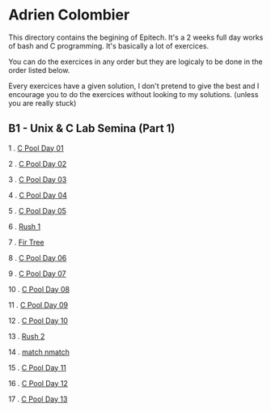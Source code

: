 #   Adrien Colombier

This directory contains the begining of Epitech. It's a 2 weeks full day works of bash
and C programming. It's basically a lot of exercices.

You can do the exercices in any order but they are logicaly to be done in the order listed below.

Every exercices have a given solution, I don't pretend to give the best and I encourage you to do the exercices without looking to my solutions. (unless you are really stuck)

## B1 - Unix & C Lab Semina (Part 1)

1 . [C Pool Day 01](https://github.com/PixDay/Epitech/tree/master/B1%20-%20Unix%20%26%20C%20Lab%20Seminar%20(Part%20I)/C%20Pool%20Day%2001)

2 . [C Pool Day 02](https://github.com/PixDay/Epitech/tree/master/B1%20-%20Unix%20%26%20C%20Lab%20Seminar%20(Part%20I)/C%20Pool%20Day%2002)

3 . [C Pool Day 03](https://github.com/PixDay/Epitech/tree/master/B1%20-%20Unix%20%26%20C%20Lab%20Seminar%20(Part%20I)/C%20Pool%20Day%2003)

4 . [C Pool Day 04](https://github.com/PixDay/Epitech/tree/master/B1%20-%20Unix%20%26%20C%20Lab%20Seminar%20(Part%20I)/C%20Pool%20Day%2004)

5 . [C Pool Day 05](https://github.com/PixDay/Epitech/tree/master/B1%20-%20Unix%20%26%20C%20Lab%20Seminar%20(Part%20I)/C%20Pool%20Day%2005)

6 . [Rush 1](https://github.com/PixDay/Epitech/tree/master/B1%20-%20Unix%20%26%20C%20Lab%20Seminar%20(Part%20I)/Rush%201)

7 . [Fir Tree](https://github.com/PixDay/Epitech/tree/master/B1%20-%20Unix%20%26%20C%20Lab%20Seminar%20(Part%20I)/Fir%20Tree)

8 . [C Pool Day 06](https://github.com/PixDay/Epitech/tree/master/B1%20-%20Unix%20%26%20C%20Lab%20Seminar%20(Part%20I)/C%20Pool%20Day%2006)

9 . [C Pool Day 07](https://github.com/PixDay/Epitech/tree/master/B1%20-%20Unix%20%26%20C%20Lab%20Seminar%20(Part%20I)/C%20Pool%20Day%2007)

10 . [C Pool Day 08](https://github.com/PixDay/Epitech/tree/master/B1%20-%20Unix%20%26%20C%20Lab%20Seminar%20(Part%20I)/C%20Pool%20Day%2008)

11 . [C Pool Day 09](https://github.com/PixDay/Epitech/tree/master/B1%20-%20Unix%20%26%20C%20Lab%20Seminar%20(Part%20I)/C%20Pool%20Day%2009)

12 . [C Pool Day 10](https://github.com/PixDay/Epitech/tree/master/B1%20-%20Unix%20%26%20C%20Lab%20Seminar%20(Part%20I)/C%20Pool%20Day%2010)

13 . [Rush 2](https://github.com/PixDay/Epitech/tree/master/B1%20-%20Unix%20%26%20C%20Lab%20Seminar%20(Part%20I)/Rush%202)

14 . [match nmatch](https://github.com/PixDay/Epitech/tree/master/B1%20-%20Unix%20%26%20C%20Lab%20Seminar%20(Part%20I)/match%20nmatch)

15 . [C Pool Day 11](https://github.com/PixDay/Epitech/tree/master/B1%20-%20Unix%20%26%20C%20Lab%20Seminar%20(Part%20I)/C%20Pool%20Day%2011)

16 . [C Pool Day 12](https://github.com/PixDay/Epitech/tree/master/B1%20-%20Unix%20%26%20C%20Lab%20Seminar%20(Part%20I)/C%20Pool%20Day%2012)

17 . [C Pool Day 13](https://github.com/PixDay/Epitech/tree/master/B1%20-%20Unix%20%26%20C%20Lab%20Seminar%20(Part%20I)/C%20Pool%20Day%2013)
